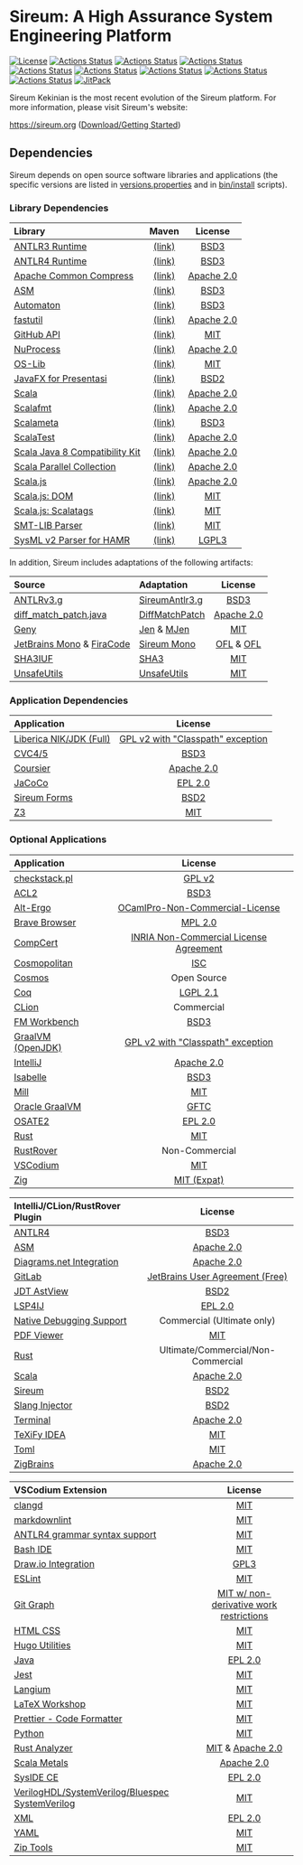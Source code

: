 # Sireum: A High Assurance System Engineering Platform

[![License](https://img.shields.io/badge/License-BSD_2--Clause-brightgreen.svg)](https://github.com/sireum/kekinian/blob/master/license.txt)
[![Actions Status](https://github.com/sireum/kekinian/workflows/macOS/badge.svg)](https://github.com/sireum/kekinian/actions/workflows/CI-macOS.yml) 
[![Actions Status](https://github.com/sireum/kekinian/workflows/Linux/badge.svg)](https://github.com/sireum/kekinian/actions/workflows/CI-linux.yml) 
[![Actions Status](https://github.com/sireum/kekinian/workflows/Windows/badge.svg)](https://github.com/sireum/kekinian/actions/workflows/CI-windows.yml) 
[![Actions Status](https://github.com/sireum/kekinian/workflows/macOS-CompCert/badge.svg)](https://github.com/sireum/kekinian/actions/workflows/CI-macOS-compcert.yml) 
[![Actions Status](https://github.com/sireum/kekinian/workflows/Linux-CompCert/badge.svg)](https://github.com/sireum/kekinian/actions/workflows/CI-linux-compcert.yml)
[![Actions Status](https://github.com/sireum/kekinian/workflows/Install/badge.svg)](https://github.com/sireum/kekinian/actions/workflows/CI-install.yml)
[![Actions Status](https://github.com/sireum/kekinian/workflows/m2/badge.svg)](https://github.com/sireum/kekinian/actions/workflows/CI-m2.yml)
[![Actions Status](https://github.com/sireum/kekinian/workflows/Distro/badge.svg)](https://github.com/sireum/kekinian/actions/workflows/CI-distro.yml)
[![JitPack](https://jitpack.io/v/org.sireum/kekinian.svg)](https://jitpack.io/#org.sireum/kekinian)


Sireum Kekinian is the most recent evolution of the Sireum platform.
For more information, please visit Sireum's website:

https://sireum.org ([Download/Getting Started](https://sireum.org/getting-started))

## Dependencies

Sireum depends on open source software libraries and applications
(the specific versions are listed in [versions.properties](versions.properties) and
in [bin/install](https://github.com/sireum/bin-install/) scripts).

### Library Dependencies

| Library | Maven | License |
| :--- | :---: | :---: | 
| [ANTLR3 Runtime](https://github.com/antlr/antlr3) | [(link)](https://central.sonatype.com/artifact/org.antlr/antlr-runtime) | [BSD3](https://www.antlr3.org/license.html) |
| [ANTLR4 Runtime](https://github.com/antlr/antlr4) | [(link)](https://central.sonatype.com/artifact/org.antlr/antlr4-runtime) | [BSD3](https://www.antlr.org/license.html) |
| [Apache Common Compress](https://github.com/apache/commons-compress) | [(link)](https://central.sonatype.com/artifact/org.apache.commons/commons-compress) | [Apache 2.0](https://gitbox.apache.org/repos/asf?p=commons-compress.git;a=blob_plain;f=LICENSE.txt;hb=HEAD) |
| [ASM](https://gitlab.ow2.org/asm/asm) | [(link)](https://central.sonatype.com/artifact/org.ow2.asm/asm) | [BSD3](https://gitlab.ow2.org/asm/asm/-/blob/master/LICENSE.txt) |
| [Automaton](https://github.com/sireum/automaton) | [(link)](https://jitpack.io/#org.sireum/automaton) | [BSD3](https://github.com/sireum/automaton/blob/codepoint/COPYING) |
| [fastutil](https://fastutil.di.unimi.it/) | [(link)](https://central.sonatype.com/artifact/it.unimi.dsi/fastutil) | [Apache 2.0](https://github.com/vigna/fastutil/blob/master/LICENSE-2.0) |
| [GitHub API](https://github.com/hub4j/github-api) | [(link)](https://central.sonatype.com/artifact/org.kohsuke/github-api) | [MIT](https://github.com/hub4j/github-api/blob/main/LICENSE.txt) |
| [NuProcess](https://github.com/brettwooldridge/NuProcess) | [(link)](https://central.sonatype.com/artifact/com.zaxxer/nuprocess) | [Apache 2.0](https://github.com/brettwooldridge/NuProcess/blob/master/LICENSE) |
| [OS-Lib](https://github.com/com-lihaoyi/os-lib) | [(link)](https://central.sonatype.com/artifact/com.lihaoyi/os-lib_2.13) | [MIT](https://github.com/com-lihaoyi/os-lib/blob/master/LICENSE) |
| [JavaFX for Presentasi](https://github.com/sireum/presentasi-jfx) | [(link)](https://jitpack.io/#org.sireum/presentasi-jfx) | [BSD2](https://github.com/sireum/presentasi-jfx/blob/master/license.md) |
| [Scala](https://github.com/scala/scala) | [(link)](https://central.sonatype.com/artifact/org.scala-lang/scala-library) | [Apache 2.0](https://github.com/scala/scala/blob/2.13.x/LICENSE) |
| [Scalafmt](https://github.com/scalameta/scalafmt) | [(link)](https://central.sonatype.com/artifact/org.scalameta/scalafmt-cli_2.13) | [Apache 2.0](https://github.com/scalameta/scalafmt/blob/master/LICENCE.md) |
| [Scalameta](https://github.com/scalameta/scalameta) | [(link)](https://central.sonatype.com/artifact/org.scalameta/scalameta_2.13) | [BSD3](https://github.com/scalameta/scalameta/blob/main/LICENSE.md) |
| [ScalaTest](https://github.com/scalatest/scalatest) | [(link)](https://central.sonatype.com/artifact/org.scalatest/scalatest_2.13) | [Apache 2.0](https://github.com/scalatest/scalatest/blob/3.2.x-new/LICENSE) |
| [Scala Java 8 Compatibility Kit](https://github.com/scala/scala-java8-compat) | [(link)](https://central.sonatype.com/artifact/org.scala-lang.modules/scala-java8-compat_2.13) | [Apache 2.0](https://github.com/scala/scala-java8-compat/blob/main/LICENSE) |
| [Scala Parallel Collection](https://github.com/scala/scala-parallel-collections) | [(link)](https://central.sonatype.com/artifact/org.scala-lang.modules/scala-parallel-collections_2.13) | [Apache 2.0](https://github.com/scala/scala-parallel-collections/blob/main/LICENSE) |
| [Scala.js](https://github.com/scala-js/scala-js) | [(link)](https://central.sonatype.com/artifact/org.scala-js/scalajs-compiler_2.13.14) | [Apache 2.0](https://github.com/scala-js/scala-js/blob/master/LICENSE) |
| [Scala.js: DOM](https://github.com/scala-js/scala-js-dom) | [(link)](https://central.sonatype.com/artifact/org.scala-js/scalajs-dom_sjs1_2.13) | [MIT](https://github.com/scala-js/scala-js-dom/blob/master/LICENSE) |
| [Scala.js: Scalatags](https://github.com/com-lihaoyi/scalatags) | [(link)](https://central.sonatype.com/artifact/com.lihaoyi/scalatags_2.13) | [MIT](https://github.com/com-lihaoyi/scalatags/blob/master/LICENSE) |
| [SMT-LIB Parser](https://github.com/sireum/smtlib-parser) | [(link)](https://jitpack.io/#org.sireum/smtlib-parser) | [MIT](https://github.com/julianthome/smtlibv2-grammar/blob/master/LICENCE.md) |
| [SysML v2 Parser for HAMR](https://github.com/sireum/hamr-sysml-parser) | [(link)](https://jitpack.io/#org.sireum/hamr-sysml-parser) | [LGPL3](https://github.com/Systems-Modeling/SysML-v2-Pilot-Implementation/blob/master/LICENSE) |

In addition, Sireum includes adaptations of the following artifacts:

| Source | Adaptation | License |
| :--- | :--- | :---: | 
| [ANTLRv3.g](https://github.com/antlr/grammars-v3/blob/master/Antlrv3/ANTLRv3.g) | [SireumAntlr3.g](https://github.com/sireum/parser/blob/master/jvm/src/main/resources/SireumAntlr3.g) | [BSD3](https://github.com/antlr/grammars-v3/blob/master/Antlrv3/ANTLRv3.g) |
| [diff_match_patch.java](https://github.com/google/diff-match-patch/blob/master/java/src/name/fraser/neil/plaintext/diff_match_patch.java) | [DiffMatchPatch](https://github.com/sireum/runtime/blob/master/library/jvm/src/main/java/org/sireum/DiffMatchPatch.java) | [Apache 2.0](https://github.com/google/diff-match-patch/blob/master/LICENSE) |
| [Geny](https://github.com/com-lihaoyi/geny) | [Jen](https://github.com/sireum/runtime/blob/master/library/shared/src/main/scala/org/sireum/Jen.scala) & [MJen](https://github.com/sireum/runtime/blob/master/library/shared/src/main/scala/org/sireum/MJen.scala) | [MIT](https://github.com/com-lihaoyi/geny/blob/master/LICENSE) |
| [JetBrains Mono](https://github.com/JetBrains/JetBrainsMono/tree/v2.304) & [FiraCode](https://github.com/tonsky/FiraCode/tree/e9943d2d631a4558613d7a77c58ed1d3cb790992) | [Sireum Mono](https://github.com/sireum/resources/tree/master/fonts) | [OFL](https://github.com/JetBrains/JetBrainsMono/blob/v2.304/OFL.txt) & [OFL](https://github.com/tonsky/FiraCode/blob/e9943d2d631a4558613d7a77c58ed1d3cb790992/LICENSE)|
| [SHA3IUF](https://github.com/brainhub/SHA3IUF) | [SHA3](https://github.com/sireum/runtime/blob/master/library/shared/src/main/scala/org/sireum/crypto/SHA3.scala) | [MIT](https://github.com/brainhub/SHA3IUF/blob/master/LICENSE) |
| [UnsafeUtils](https://github.com/plokhotnyuk/jsoniter-scala/tree/e089f06c2d8b4bdb87a6874e17bf716e8608b117/jsoniter-scala-examples/src/main/scala-2.13/com/github/plokhotnyuk/jsoniter_scala/examples) | [UnsafeUtils](https://github.com/sireum/runtime/blob/master/macros/shared/src/main/java/org/sireum/%24internal/UnsafeUtils.java) | [MIT](https://github.com/plokhotnyuk/jsoniter-scala/blob/e089f06c2d8b4bdb87a6874e17bf716e8608b117/LICENSE) |


### Application Dependencies

| Application | License |
| :--- | :---: |
| [Liberica NIK/JDK (Full)](https://bell-sw.com/) | [GPL v2 with "Classpath" exception](https://github.com/bell-sw/Liberica/blob/master/LICENSE) |
| [CVC4/5](https://github.com/cvc5/cvc5) | [BSD3](https://github.com/cvc5/cvc5/blob/master/COPYING) |
| [Coursier](https://github.com/coursier/coursier) | [Apache 2.0](https://github.com/coursier/coursier/blob/master/LICENSE) |
| [JaCoCo](https://github.com/jacoco/jacoco) | [EPL 2.0](https://github.com/jacoco/jacoco/blob/master/LICENSE.md) |
| [Sireum Forms](https://github.com/sireum/forms) | [BSD2](https://github.com/sireum/forms/blob/master/license.txt) |
| [Z3](https://github.com/Z3Prover/z3) | [MIT](https://github.com/Z3Prover/z3/blob/master/LICENSE.txt) |


### Optional Applications

| Application | License |
| :--- | :---: |
| [checkstack.pl](https://github.com/torvalds/linux/blob/master/scripts/checkstack.pl) | [GPL v2](https://github.com/torvalds/linux/blob/master/COPYING) |
| [ACL2](https://www.cs.utexas.edu/~moore/acl2/) | [BSD3](https://www.cs.utexas.edu/~moore/acl2/v8-5/HTML/LICENSE) |
| [Alt-Ergo](https://alt-ergo.ocamlpro.com/) | [OCamlPro-Non-Commercial-License](https://github.com/OCamlPro/alt-ergo/blob/next/licenses/OCamlPro-Non-Commercial-License.pdf) |
| [Brave Browser](https://brave.com/) | [MPL 2.0](https://github.com/brave/brave-browser/blob/master/LICENSE) |
| [CompCert](https://compcert.org/) | [INRIA Non-Commercial License Agreement](https://compcert.org/doc/LICENSE.txt) |
| [Cosmopolitan](https://github.com/jart/cosmopolitan) | [ISC](https://github.com/jart/cosmopolitan/blob/master/LICENSE) |
| [Cosmos](https://cosmo.zip/) | Open Source |
| [Coq](https://coq.inria.fr/) | [LGPL 2.1](https://github.com/coq/coq/blob/master/LICENSE) |
| [CLion](https://www.jetbrains.com/clion/) | Commercial |
| [FM Workbench](https://github.com/loonwerks/formal-methods-workbench) | [BSD3](https://github.com/loonwerks/formal-methods-workbench/blob/master/LICENSE) |
| [GraalVM (OpenJDK)](https://github.com/oracle/graal) | [GPL v2 with "Classpath" exception](https://github.com/oracle/graal/blob/master/LICENSE) |
| [IntelliJ](https://github.com/JetBrains/intellij-community) | [Apache 2.0](https://github.com/JetBrains/intellij-community/blob/master/LICENSE.txt) |
| [Isabelle](https://isabelle.in.tum.de/) | [BSD3](https://isabelle-dev.sketis.net/source/isabelle/browse/default/COPYRIGHT) |
| [Mill](https://mill-build.org) | [MIT](https://github.com/com-lihaoyi/mill/blob/main/LICENSE) |
| [Oracle GraalVM](https://www.oracle.com/java/graalvm/) | [GFTC](https://www.oracle.com/downloads/licenses/graal-free-license.html) |
| [OSATE2](https://github.com/osate/osate2) | [EPL 2.0](https://github.com/osate/osate2/blob/master/LICENSE) |
| [Rust](https://www.rust-lang.org/) | [MIT](https://www.rust-lang.org/policies/licenses) |
| [RustRover](https://www.jetbrains.com/rust/) | Non-Commercial |
| [VSCodium](https://vscodium.com/) | [MIT](https://github.com/VSCodium/vscodium/blob/master/LICENSE) |
| [Zig](https://ziglang.org) | [MIT (Expat)](https://github.com/ziglang/zig/blob/master/LICENSE) |


| IntelliJ/CLion/RustRover Plugin | License |
|  :---  | :---: |
| [ANTLR4](https://plugins.jetbrains.com/plugin/7358-antlr-v4) | [BSD3](https://github.com/antlr/intellij-plugin-v4/blob/master/LICENSE) |
| [ASM](https://github.com/sireum/intellij-asm) | [Apache 2.0](https://github.com/sireum/intellij-asm/blob/master/LICENSE) |
| [Diagrams.net Integration](https://plugins.jetbrains.com/plugin/15635-diagrams-net-integration) | [Apache 2.0](https://github.com/docToolchain/diagrams.net-intellij-plugin/blob/main/LICENSE) |
| [GitLab](https://plugins.jetbrains.com/plugin/22857-gitlab) | [JetBrains User Agreement (Free)](https://www.jetbrains.com/legal/docs/toolbox/user/) |
| [JDT AstView](https://plugins.jetbrains.com/plugin/9345-jdt-astview) | [BSD2](https://github.com/ksu-cis-706/jdt-astview/blob/master/license.md) |
| [LSP4IJ](https://plugins.jetbrains.com/plugin/23257-lsp4ij) | [EPL 2.0](https://github.com/redhat-developer/lsp4ij/blob/main/LICENSE) |
| [Native Debugging Support](https://plugins.jetbrains.com/plugin/12775-native-debugging-support) | Commercial (Ultimate only) |
| [PDF Viewer](https://plugins.jetbrains.com/plugin/14494-pdf-viewer) | [MIT](https://github.com/FirstTimeInForever/intellij-pdf-viewer/blob/master/LICENSE) |
| [Rust](https://plugins.jetbrains.com/plugin/22407-rust) | Ultimate/Commercial/Non-Commercial |
| [Scala](https://plugins.jetbrains.com/plugin/1347-scala) | [Apache 2.0](https://github.com/JetBrains/intellij-scala/blob/idea212.x/LICENSE.txt) |
| [Sireum](https://github.com/sireum/intellij-plugin) | [BSD2](https://github.com/sireum/intellij-plugin/blob/master/license.md) |
| [Slang Injector](https://github.com/sireum/intellij-injector) | [BSD2](https://github.com/sireum/intellij-injector/blob/master/license.md) |
| [Terminal](https://plugins.jetbrains.com/plugin/13123-terminal) | [Apache 2.0](https://github.com/JetBrains/intellij-community/blob/master/LICENSE.txt) |
| [TeXiFy IDEA](https://plugins.jetbrains.com/plugin/9473-texify-idea) | [MIT](https://github.com/Hannah-Sten/TeXiFy-IDEA/blob/master/LICENSE) |
| [Toml](https://plugins.jetbrains.com/plugin/8195-toml) | [MIT](https://github.com/intellij-rust/intellij-toml/blob/master/LICENSE) |
| [ZigBrains](https://plugins.jetbrains.com/plugin/22456-zigbrains) | [Apache 2.0](https://github.com/FalsePattern/ZigBrains/blob/master/LICENSE) |


| VSCodium Extension | License |
|  :---  | :---: |
| [clangd](https://open-vsx.org/extension/llvm-vs-code-extensions/vscode-clangd) | [MIT](https://github.com/clangd/vscode-clangd/blob/master/LICENSE) |
| [markdownlint](https://open-vsx.org/extension/DavidAnson/vscode-markdownlint) | [MIT](https://github.com/DavidAnson/vscode-markdownlint/blob/main/LICENSE) |
| [ANTLR4 grammar syntax support](https://open-vsx.org/extension/mike-lischke/vscode-antlr4) | [MIT](https://github.com/mike-lischke/vscode-antlr4/blob/master/License.txt) |
| [Bash IDE](https://open-vsx.org/extension/mads-hartmann/bash-ide-vscode) | [MIT](https://github.com/bash-lsp/bash-language-server/blob/main/LICENSE) |
| [Draw.io Integration](https://open-vsx.org/extension/hediet/vscode-drawio) | [GPL3](https://github.com/hediet/vscode-drawio/blob/master/LICENSE.md) |
| [ESLint](https://open-vsx.org/extension/dbaeumer/vscode-eslint) | [MIT](https://github.com/microsoft/vscode-eslint/blob/main/License.txt) |
| [Git Graph](https://open-vsx.org/extension/mhutchie/git-graph) | [MIT w/ non-derivative work restrictions](https://github.com/mhutchie/vscode-git-graph/blob/develop/LICENSE) |
| [HTML CSS](https://open-vsx.org/extension/ecmel/vscode-html-css) | [MIT](https://github.com/ecmel/vscode-html-css/blob/master/LICENSE.md) |
| [Hugo Utilities](https://open-vsx.org/extension/kofuk/hugo-utils) | [MIT](https://github.com/kofuk/vscode-hugo-utils/blob/master/LICENSE) |
| [Java](https://open-vsx.org/extension/redhat/java) | [EPL 2.0](https://github.com/redhat-developer/vscode-java) |
| [Jest](https://open-vsx.org/extension/Orta/vscode-jest) | [MIT](https://github.com/jest-community/vscode-jest/blob/master/LICENSE) |
| [Langium](https://open-vsx.org/extension/esbenp/prettier-vscode) | [MIT](https://github.com/eclipse-langium/langium/blob/main/LICENSE) |
| [LaTeX Workshop](https://open-vsx.org/extension/James-Yu/latex-workshop) | [MIT](https://github.com/James-Yu/LaTeX-Workshop/blob/master/LICENSE.txt) |
| [Prettier - Code Formatter](https://open-vsx.org/extension/esbenp/prettier-vscode) | [MIT](https://github.com/prettier/prettier-vscode/blob/main/LICENSE) |
| [Python](https://open-vsx.org/extension/ms-python/python) | [MIT](https://github.com/microsoft/vscode-python/blob/main/LICENSE) |
| [Rust Analyzer](https://open-vsx.org/extension/rust-lang/rust-analyzer) | [MIT](https://github.com/rust-lang/rust-analyzer/blob/master/LICENSE-MIT) & [Apache 2.0](https://github.com/rust-lang/rust-analyzer/blob/master/LICENSE-APACHE) |
| [Scala Metals](https://open-vsx.org/extension/scalameta/metals) | [Apache 2.0](https://github.com/scalameta/metals/blob/main/LICENSE) |
| [SysIDE CE](https://open-vsx.org/extension/sensmetry/sysml-2ls) | [EPL 2.0](https://gitlab.com/sensmetry/public/sysml-2ls/-/blob/main/LICENSE?ref_type=heads) |
| [VerilogHDL/SystemVerilog/Bluespec SystemVerilog](https://open-vsx.org/extension/mshr-h/veriloghdl) | [MIT](https://github.com/mshr-h/vscode-verilog-hdl-support/blob/main/LICENSE) |
| [XML](https://open-vsx.org/extension/redhat/vscode-xml) | [EPL 2.0](https://github.com/redhat-developer/vscode-xml/blob/main/LICENSE) |
| [YAML](https://open-vsx.org/extension/redhat/vscode-yaml) | [MIT](https://github.com/redhat-developer/vscode-yaml/blob/main/LICENSE) |
| [Zip Tools](https://open-vsx.org/extension/adamraichu/zip-viewer) | [MIT](https://github.com/AdamRaichu/vscode-zip-viewer/blob/main/LICENSE.md) |
